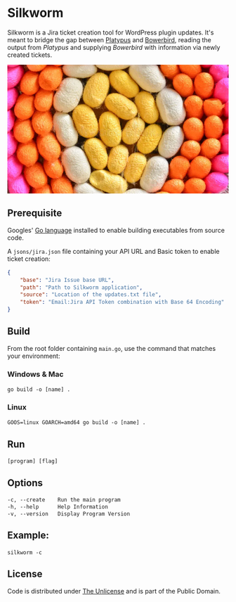 # Silkworm

Silkworm is a Jira ticket creation tool for WordPress plugin updates. It's meant to bridge the gap between [Platypus](https://github.com/farghul/platypus.git) and [Bowerbird](https://github.com/farghul/bowerbird.git), reading the output from *Platypus* and supplying *Bowerbird* with information via newly created tickets.

![Silkworm](cocoons.webp)

## Prerequisite

Googles' [Go language](https://go.dev) installed to enable building executables from source code.

A `jsons/jira.json` file containing your API URL and Basic token to enable ticket creation:

``` json
{
    "base": "Jira Issue base URL",
    "path": "Path to Silkworm application",
    "source": "Location of the updates.txt file",
    "token": "Email:Jira API Token combination with Base 64 Encoding"
}
```

## Build

From the root folder containing `main.go`, use the command that matches your environment:

### Windows & Mac

``` console
go build -o [name] .
```

### Linux

``` console
GOOS=linux GOARCH=amd64 go build -o [name] .
```

## Run

``` console
[program] [flag]
```

## Options

``` console
-c, --create    Run the main program
-h, --help      Help Information
-v, --version   Display Program Version
```

## Example: 

``` console
silkworm -c
```

## License

Code is distributed under [The Unlicense](https://github.com/farghul/silkworm/blob/main/LICENSE.md) and is part of the Public Domain.